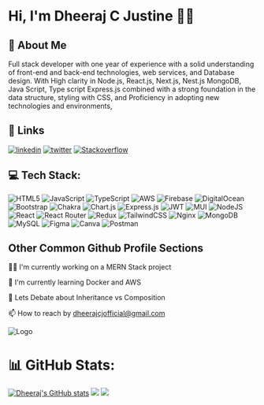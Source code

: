 
# Hi, I'm Dheeraj C Justine 🧑‍💻


##  🍃 About Me
Full stack developer with one year of experience with a solid understanding of front-end and back-end technologies, web services, and Database design. With High clarity in Node.js, React.js, Next.js, Nest.js MongoDB, Java Script,  Type script  Express.js combined with a strong foundation in the data structure, styling with CSS, and Proficiency in adopting new technologies and environments,
## 🔗 Links
<!--- [![portfolio](https://img.shields.io/badge/my_portfolio-000?style=for-the-badge&logo=ko-fi&logoColor=white)](https://katherineoelsner.com/) --->
[![linkedin](https://img.shields.io/badge/linkedin-0A66C2?style=for-the-badge&logo=linkedin&logoColor=white)](https://www.linkedin.com/in/dheeraj-c-justine-0883a521b/)
[![twitter](https://img.shields.io/badge/twitter-1DA1F2?style=for-the-badge&logo=twitter&logoColor=white)](https://twitter.com/dheerajcjustin)
[![Stackoverflow](https://img.shields.io/badge/stack%20overflow-FE7A16?logo=stack-overflow&logoColor=white&style=for-the-badge)](https://stackoverflow.com/users/20221009/dheeraj-c-justin)


## 💻 Tech Stack:
![HTML5](https://img.shields.io/badge/html5-%23E34F26.svg?style=flat&logo=html5&logoColor=white) ![JavaScript](https://img.shields.io/badge/javascript-%23323330.svg?style=flat&logo=javascript&logoColor=%23F7DF1E) ![TypeScript](https://img.shields.io/badge/typescript-%23007ACC.svg?style=flat&logo=typescript&logoColor=white) ![AWS](https://img.shields.io/badge/AWS-%23FF9900.svg?style=flat&logo=amazon-aws&logoColor=white) ![Firebase](https://img.shields.io/badge/firebase-%23039BE5.svg?style=flat&logo=firebase) ![DigitalOcean](https://img.shields.io/badge/DigitalOcean-%230167ff.svg?style=flat&logo=digitalOcean&logoColor=white) ![Bootstrap](https://img.shields.io/badge/bootstrap-%23563D7C.svg?style=flat&logo=bootstrap&logoColor=white) ![Chakra](https://img.shields.io/badge/chakra-%234ED1C5.svg?style=flat&logo=chakraui&logoColor=white) ![Chart.js](https://img.shields.io/badge/chart.js-F5788D.svg?style=flat&logo=chart.js&logoColor=white) ![Express.js](https://img.shields.io/badge/express.js-%23404d59.svg?style=flat&logo=express&logoColor=%2361DAFB) ![JWT](https://img.shields.io/badge/JWT-black?style=flat&logo=JSON%20web%20tokens) ![MUI](https://img.shields.io/badge/MUI-%230081CB.svg?style=flat&logo=material-ui&logoColor=white) ![NodeJS](https://img.shields.io/badge/node.js-6DA55F?style=flat&logo=node.js&logoColor=white) ![React](https://img.shields.io/badge/react-%2320232a.svg?style=flat&logo=react&logoColor=%2361DAFB) ![React Router](https://img.shields.io/badge/React_Router-CA4245?style=flat&logo=react-router&logoColor=white) ![Redux](https://img.shields.io/badge/redux-%23593d88.svg?style=flat&logo=redux&logoColor=white) ![TailwindCSS](https://img.shields.io/badge/tailwindcss-%2338B2AC.svg?style=flat&logo=tailwind-css&logoColor=white) ![Nginx](https://img.shields.io/badge/nginx-%23009639.svg?style=flat&logo=nginx&logoColor=white) ![MongoDB](https://img.shields.io/badge/MongoDB-%234ea94b.svg?style=flat&logo=mongodb&logoColor=white) ![MySQL](https://img.shields.io/badge/mysql-%2300f.svg?style=flat&logo=mysql&logoColor=white) 	![Figma](https://img.shields.io/badge/figma-%23F24E1E.svg?style=flat&logo=figma&logoColor=white) ![Canva](https://img.shields.io/badge/Canva-%2300C4CC.svg?style=flat&logo=Canva&logoColor=white) ![Postman](https://img.shields.io/badge/Postman-FF6C37?style=flat&logo=postman&logoColor=white)


## Other Common Github Profile Sections
👩‍💻 I'm currently working  on a  MERN Stack project 

🧠 I'm currently learning Docker and AWS 

💬 Lets Debate  about Inheritance vs Composition 

📫 How to reach  by dheerajcjofficial@gmail.com





![Logo](https://miro.medium.com/max/1400/0*FGD6BUzzZs1VJLuY.gif)


# 📊 GitHub Stats:
[![Dheeraj's GitHub stats](https://github-readme-stats.vercel.app/api?username=dheerajcjustin)](https://github.com/dheerajcjustin)
![](https://github-readme-streak-stats.herokuapp.com/?user=dheerajcjustin&theme=default&hide_border=false)
![](https://github-readme-stats.vercel.app/api/top-langs/?username=dheerajcjustin&theme=default&hide_border=false&include_all_commits=true&count_private=true&layout=compact)

